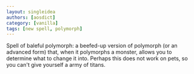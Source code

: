 ```yaml
---
layout: singleidea
authors: [aosdict]
category: [vanilla]
tags: [new spell, polymorph]
---
```

Spell of baleful polymorph: a beefed-up version of polymorph (or an advanced form) that, when it polymorphs a monster, allows you to determine what to change it into. Perhaps this does not work on pets, so you can't give yourself a army of titans.
